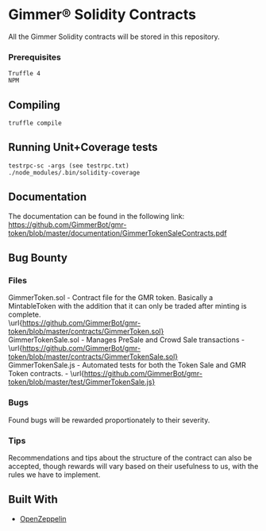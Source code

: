 # Gimmer® Solidity Contracts

All the Gimmer Solidity contracts will be stored in this repository.

### Prerequisites

```
Truffle 4
NPM
```

## Compiling

```
truffle compile
```

## Running Unit+Coverage tests

```
testrpc-sc -args (see testrpc.txt)
./node_modules/.bin/solidity-coverage
```

## Documentation

The documentation can be found in the following link:
https://github.com/GimmerBot/gmr-token/blob/master/documentation/GimmerTokenSaleContracts.pdf

## Bug Bounty

### Files
GimmerToken.sol - Contract file for the GMR token. Basically a MintableToken with the addition that it can only be traded after minting is complete.  
\url{https://github.com/GimmerBot/gmr-token/blob/master/contracts/GimmerToken.sol}  
GimmerTokenSale.sol - Manages PreSale and Crowd Sale transactions - \url{https://github.com/GimmerBot/gmr-token/blob/master/contracts/GimmerTokenSale.sol}  
GimmerTokenSale.js - Automated tests for both the Token Sale and GMR Token contracts. - \url{https://github.com/GimmerBot/gmr-token/blob/master/test/GimmerTokenSale.js}  

### Bugs
Found bugs will be rewarded proportionately to their severity.

### Tips
Recommendations and tips about the structure of the contract can also be accepted, though rewards will vary based on their usefulness to us, with the rules we have to implement.

## Built With

* [OpenZeppelin](https://github.com/OpenZeppelin/zeppelin-solidity)
